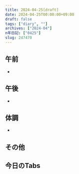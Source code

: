 ```yaml
---
title: 2024-04-25[draft]
date: 2024-04-25T00:00:00+09:00
draft: false
tags: ["diary", ""]
archives: ["2024-04"]
n年日記: ["0425"]
slug: 247470
---
```

## 午前
- 
## 午後
- 
## 体調
- 
## その他
## 今日のTabs
